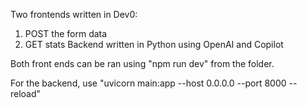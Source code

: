 Two frontends written in Dev0:
1. POST the form data
2. GET stats
Backend written in Python using OpenAI and Copilot

Both front ends can be ran using "npm run dev" from the folder.

For the backend, use "uvicorn main:app --host 0.0.0.0 --port 8000 --reload"
